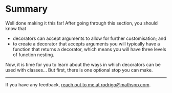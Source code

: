 # Summary

Well done making it this far!
After going through this section, you should know that

 - decorators can accept arguments to allow for further customisation; and
 - to create a decorator that accepts arguments you will typically have a function that returns a decorator, which means you will have three levels of function nesting.

Now, it is time for you to learn about the ways in which decorators can be used with classes...
But first, there is one optional stop you can make.

---

If you have any feedback, [reach out to me at rodrigo@mathspp.com](mailto:rodrigo@mathspp.com).

